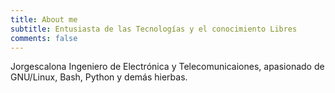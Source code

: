 ```yaml
---
title: About me
subtitle: Entusiasta de las Tecnologías y el conocimiento Libres
comments: false
---
```


Jorgescalona Ingeniero de Electrónica y Telecomunicaiones, apasionado de GNU/Linux, Bash, Python y demás hierbas.

